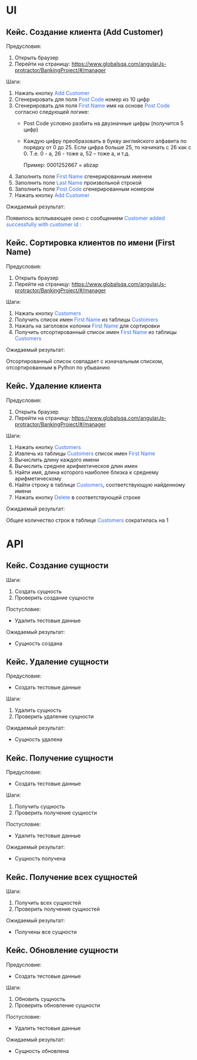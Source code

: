 # UI

## Кейс. Создание клиента (Add Customer)

Предусловия:

1. Открыть браузер
2. Перейти на страницу: https://www.globalsqa.com/angularJs-protractor/BankingProject/#/manager

Шаги:

1. Нажать кнопку <span style="color:#336bf1">Add Customer</span>
2. Сгенерировать для поля <span style="color:#336bf1">Post Code</span> номер из 10 цифр
3. Сгенерировать для поля <span style="color:#336bf1">First Name</span> имя на основе <span style="color:#336bf1">Post
   Code</span> согласно следующей логике:
    - Post Code условно разбить на двузначные цифры (получится 5 цифр)
    - Каждую цифру преобразовать в букву английского алфавита по порядку от 0 до 25. Если цифра больше 25, то начинать с
      26 как с 0. Т.е. 0 - a, 26 - тоже а, 52 – тоже а, и т.д.

      Пример: 0001252667 = abzap
4. Заполнить поле <span style="color:#336bf1">First Name</span> сгенерированным именем
5. Заполнить поле <span style="color:#336bf1">Last Name</span> произвольной строкой
6. Заполнить поле <span style="color:#336bf1">Post Code</span> сгенерированным номером
7. Нажать кнопку <span style="color:#336bf1">Add Customer</span>

Ожидаемый результат:

Появилось всплывающее окно с сообщением <span style="color:#336bf1">Customer added successfully with customer
id :</span>

## Кейс. Сортировка клиентов по имени (First Name)

Предусловия:

1. Открыть браузер
2. Перейти на страницу: https://www.globalsqa.com/angularJs-protractor/BankingProject/#/manager

Шаги:

1. Нажать кнопку <span style="color:#336bf1">Customers</span>
2. Получить список имен <span style="color:#336bf1">First Name</span> из таблицы <span style="color:#336bf1">
   Customers</span>
3. Нажать на заголовок колонки <span style="color:#336bf1">First Name</span> для сортировки
4. Получить отсортированный список имен <span style="color:#336bf1">First Name</span> из
   таблицы <span style="color:#336bf1">Customers</span>

Ожидаемый результат:

Отсортированный список совпадает с изначальным списком, отсортированным в Python по убыванию

## Кейс. Удаление клиента

Предусловия:

1. Открыть браузер
2. Перейти на страницу: https://www.globalsqa.com/angularJs-protractor/BankingProject/#/manager

Шаги:

1. Нажать кнопку <span style="color:#336bf1">Customers</span>
2. Извлечь из таблицы <span style="color:#336bf1">Customers</span> список имен <span style="color:#336bf1">First
   Name</span>
3. Вычислить длину каждого имени
4. Вычислить среднее арифметическое длин имен
5. Найти имя, длина которого наиболее близка к среднему арифметическому
6. Найти строку в таблице <span style="color:#336bf1">Customers</span>, соответствующую найденному имени
7. Нажать кнопку <span style="color:#336bf1">Delete</span> в соответствующей строке

Ожидаемый результат:

Общее количество строк в таблице <span style="color:#336bf1">Customers</span> сократилась на 1

# API

## Кейс. Создание сущности

Шаги:

1. Создать сущность
2. Проверить создание сущности

Постусловие:

- Удалить тестовые данные

Ожидаемый результат:

- Сущность создана

## Кейс. Удаление сущности

Предусловие:

- Создать тестовые данные

Шаги:

1. Удалить сущность
2. Проверить удаление сущности

Ожидаемый результат:

- Сущность удалена

## Кейс. Получение сущности

Предусловие:

- Создать тестовые данные

Шаги:

1. Получить сущность
2. Проверить получение сущности

Постусловие:

- Удалить тестовые данные

Ожидаемый результат:

- Сущность получена

## Кейс. Получение всех сущностей

Шаги:

1. Получить всех сущностей
2. Проверить получение сущностей

Ожидаемый результат:

- Получены все сущности

## Кейс. Обновление сущности

Предусловие:

- Создать тестовые данные

Шаги:

1. Обновить сущность
2. Проверить обновление сущности

Постусловие:

- Удалить тестовые данные

Ожидаемый результат:

- Сущность обновлена

